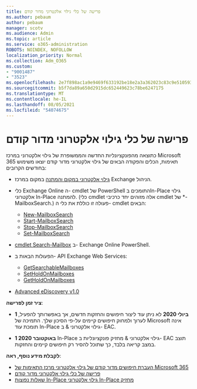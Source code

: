 ```yaml
---
title: פרישה של כלי גילוי אלקטרוני מדור קודם
ms.author: pebaum
author: pebaum
manager: scotv
ms.audience: Admin
ms.topic: article
ms.service: o365-administration
ROBOTS: NOINDEX, NOFOLLOW
localization_priority: Normal
ms.collection: Adm_O365
ms.custom:
- "9001487"
- "3523"
ms.openlocfilehash: 2e7f898ac1a9e9469f633192be18e2a3a362023c83c9e510593196b5a4a0daf5
ms.sourcegitcommit: b5f7da89a650d2915dc652449623c78be6247175
ms.translationtype: MT
ms.contentlocale: he-IL
ms.lasthandoff: 08/05/2021
ms.locfileid: "54074675"
---
```

# <a name="retirement-of-legacy-ediscovery-tools"></a>פרישה של כלי גילוי אלקטרוני מדור קודם

כתוצאה מהפונקציונליות החדשה והממשופרת של גילוי אלקטרוני במרכז Microsoft 365 תאימות, הכלים והפקודה הבאים של גילוי אלקטרוני מדור קודם יוצאו משימוש בחודשים הקרובים:

- [גילוי אלקטרוני במקום והמתנה](https://docs.microsoft.com/exchange/security-and-compliance/in-place-ediscovery/in-place-ediscovery) במקום במרכז Exchange הניהול. [](https://docs.microsoft.com/exchange/security-and-compliance/create-or-remove-in-place-holds)

- כלי Exchange Online ה- cmdlet של PowerShell התומכים בIn-Place גילוי אלקטרוני In-Place להמתנה. (כלי cmdlet אלה מזוהים יחד כרכיבי cmdlet של *-MailboxSearch.) פעולה זו כוללת את כלי ה- cmdlet הבאים:

    - [New-MailboxSearch](https://docs.microsoft.com/powershell/module/exchange/policy-and-compliance-content-search/new-mailboxsearch)
    - [Start-MailboxSearch](https://docs.microsoft.com/powershell/module/exchange/policy-and-compliance-content-search/start-mailboxsearch)
    - [Stop-MailboxSearch](https://docs.microsoft.com/powershell/module/exchange/policy-and-compliance-content-search/stop-mailboxsearch)
    - [Set-MailboxSearch](https://docs.microsoft.com/powershell/module/exchange/policy-and-compliance-content-search/set-mailboxsearch)

- [cmdlet Search-Mailbox](https://docs.microsoft.com/powershell/module/exchange/mailboxes/search-mailbox?view=exchange-ps) ב- Exchange Online PowerShell.
- הפעולות הבאות ב- API Exchange Web Services:
    - [GetSearchableMailboxes](https://docs.microsoft.com/exchange/client-developer/web-service-reference/getsearchablemailboxes-operation)
    - [SetHoldOnMailboxes](https://docs.microsoft.com/exchange/client-developer/web-service-reference/setholdonmailboxes-operation)
    - [GetHoldOnMailboxes](https://docs.microsoft.com/exchange/client-developer/web-service-reference/getholdonmailboxes-operation)

- [Advanced eDiscovery v1.0](https://docs.microsoft.com/microsoft-365/compliance/office-365-advanced-ediscovery)

**ציר זמן לפרישה**:
- **1 ביולי 2020** לא ניתן עוד ליצור חיפושים והחזקות חדשים, אך באפשרותך להפעיל, לערוך ולמחוק חיפושים קיימים על-פי הסיכון שלך. התמיכה של Microsoft אינה תומכת עוד In-Place גילוי אלקטרוני & ב- EAC.
    
- **1 באוקטובר 2020** In-Place גילוי אלקטרוני & מחזיק פונקציונליות ב- EAC תוצב במצב קריאה בלבד, כך שתוכל להסיר רק חיפושים קיימים והחזקות.

**לקבלת מידע נוסף, ראה**:

 - [העברת חיפושים מדור קודם של גילוי אלקטרוני מרכז התאימות של Microsoft 365](https://docs.microsoft.com/microsoft-365/compliance/migrate-legacy-ediscovery-searches-and-holds)
 - [פרישה של כלי גילוי אלקטרוני מדור קודם](https://docs.microsoft.com/microsoft-365/compliance/legacy-ediscovery-retirement)
 - [שאלות נפוצות In-Place גילוי אלקטרוני In-Place מחזיק](https://docs.microsoft.com/microsoft-365/compliance/legacy-ediscovery-retirement#faqs-about-in-place-ediscovery-and-in-place-holds)



